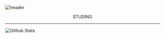 ![header](https://capsule-render.vercel.app/api?type=Waving&color=gradient&customColorList=19&height=280&section=header&reversal=true&text=HELLO&desc=HEEYOUNG's%20GITHUB&fontSize=90&fontAlignY=40&descSize=15&descAlignY=55&descAlign=58)

<center> STUDING </center>

---

![Github Stats](https://github-readme-stats-git-masterrstaa-rickstaa.vercel.app/api?username=hi9900&show_icons=true&theme=transparent&hide_border=true&custom_title=MY%20STATS)
